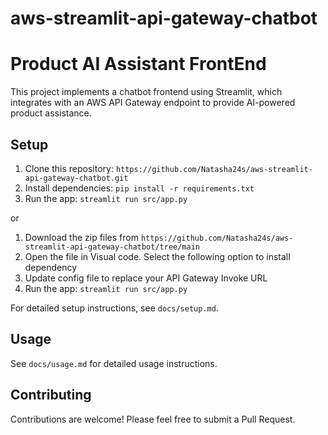 # aws-streamlit-api-gateway-chatbot

# Product AI Assistant FrontEnd

This project implements a chatbot frontend using Streamlit, which integrates with an AWS API Gateway endpoint to provide AI-powered product assistance.

## Setup

1. Clone this repository: `https://github.com/Natasha24s/aws-streamlit-api-gateway-chatbot.git`
2. Install dependencies: `pip install -r requirements.txt`
3. Run the app: `streamlit run src/app.py`

or 

1. Download the zip files from `https://github.com/Natasha24s/aws-streamlit-api-gateway-chatbot/tree/main`
2. Open the file in Visual code. Select the following option to install dependency
3. Update config file to replace your API Gateway Invoke URL
4. Run the app: `streamlit run src/app.py`

For detailed setup instructions, see `docs/setup.md`.

## Usage

See `docs/usage.md` for detailed usage instructions.

## Contributing

Contributions are welcome! Please feel free to submit a Pull Request.
